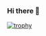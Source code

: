 ### Hi there 👋

[![trophy](https://github-profile-trophy.vercel.app/?username=shunn2)](https://github.com/ryo-ma/github-profile-trophy)
